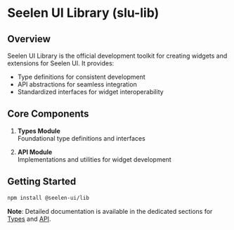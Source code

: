 # **Seelen UI Library (slu-lib)**

## Overview

Seelen UI Library is the official development toolkit for creating widgets and
extensions for Seelen UI. It provides:

- Type definitions for consistent development
- API abstractions for seamless integration
- Standardized interfaces for widget interoperability

## Core Components

1. **Types Module**\
   Foundational type definitions and interfaces

2. **API Module**\
   Implementations and utilities for widget development

## Getting Started

```bash
npm install @seelen-ui/lib
```

**Note**: Detailed documentation is available in the dedicated sections for
[Types](./library-types) and [API](./library-api).
